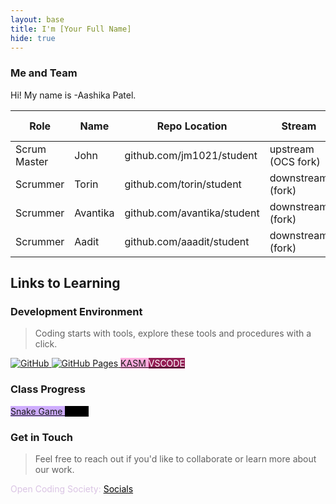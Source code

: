 ```yaml
---
layout: base
title: I'm [Your Full Name]
hide: true
---
```


### Me and Team

Hi! My name is -Aashika Patel.

| Role         | Name     | Repo Location                       | Stream                | Repo Name |
|--------------|----------|-------------------------------------|-----------------------|-----------|
| Scrum Master | John     | github.com/jm1021/student           | upstream (OCS fork)   | student   |
| Scrummer     | Torin    | github.com/torin/student            | downstream (fork)     | student   |
| Scrummer     | Avantika | github.com/avantika/student         | downstream (fork)     | student   |
| Scrummer     | Aadit    | github.com/aaadit/student           | downstream (fork)     | student   |


## Links to Learning

### Development Environment

> Coding starts with tools, explore these tools and procedures with a click.

<a href="https://github.com/Open-Coding-Society/student">
    <img src="https://img.shields.io/badge/GitHub-181717?logo=github&logoColor=white" alt="GitHub">
</a>
<a href="https://open-coding-society.github.io/student">
    <img src="https://img.shields.io/badge/GitHub%20Pages-327FC7?logo=github&logoColor=white" alt="GitHub Pages">
</a>
<a href="https://kasm.opencodingsociety.com/" class="button small" style="background-color: #ffacdfff">
    KASM
</a>
<a href="https://vscode.dev/" class="button small" style="background-color: #941e55ff">
    <span style="color: #FFFFFF">VSCODE</span>
</a>

<br>

### Class Progress

<a href="{{site.baseurl}}/snake" class="button small" style="background-color: #ceacfeff">
    Snake Game
</a>
<a href="{{site.baseurl}}/turtle" class="button small" style="background-color: #000000ff">
    <span style="color: #000000">Turtle</span>
</a>

<br>

<!-- Contact Section -->
### Get in Touch

> Feel free to reach out if you'd like to collaborate or learn more about our work.

<p style="color: #dac4e4ff;">Open Coding Society: <a href="https://opencodingsociety.com" style="color: #000000ff; text-decoration: underline;">Socials</a></p>
<link rel="stylesheet" href="https://cdnjs.cloudflare.com/ajax/libs/font-awesome/6.5.2/css/all.min.css">
<i class="fa-solid fa-donut"></i>
